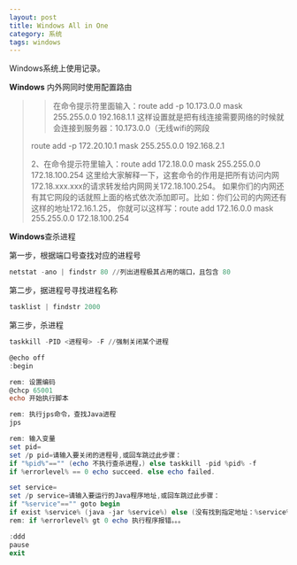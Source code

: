 ```yaml
---
layout: post
title: Windows All in One
category: 系统
tags: windows
---
```

Windows系统上使用记录。

**Windows** 内外网同时使用配置路由

> > 在命令提示符里面输入：route add -p 10.173.0.0 mask 255.255.0.0 192.168.1.1
> > 这样设置就是把有线连接需要网络的时候就会连接到服务器：10.173.0.0（无线wifi的网段
>
> route add -p 172.20.10.1 mask 255.255.0.0 192.168.2.1
>
> 2、在命令提示符里输入：route add 172.18.0.0 mask 255.255.0.0 172.18.100.254
> 这里给大家解释一下，这套命令的作用是把所有访问内网172.18.xxx.xxx的请求转发给内网网关172.18.100.254。
> 如果你们的内网还有其它网段的话就照上面的格式依次添加即可。比如：你们公司的内网还有这样的地址172.16.1.25，
> 你就可以这样写：route add 172.16.0.0 mask 255.255.0.0 172.18.100.254

**Windows**查杀进程

第一步，根据端口号查找对应的进程号

```powershell
netstat -ano | findstr 80 //列出进程极其占用的端口，且包含 80
```

第二步，据进程号寻找进程名称

```powershell
tasklist | findstr 2000  
```

第三步，杀进程

```powershell
taskkill -PID <进程号> -F //强制关闭某个进程  
```

```powershell
@echo off
:begin

rem: 设置编码
@chcp 65001
echo 开始执行脚本

rem: 执行jps命令，查找Java进程
jps

rem: 输入变量
set pid=
set /p pid=请输入要关闭的进程号,或回车跳过此步骤： 
if "%pid%"=="" (echo 不执行查杀进程，) else taskkill -pid %pid% -f
if %errorlevel% == 0 echo succeed. else echo failed.

set service=
set /p service=请输入要运行的Java程序地址,或回车跳过此步骤：
if "%service"=="" goto begin
if exist %service% (java -jar %service%) else (没有找到指定地址：%service%)
rem: if %errorlevel% gt 0 echo 执行程序报错。。。

:ddd
pause
exit
```


